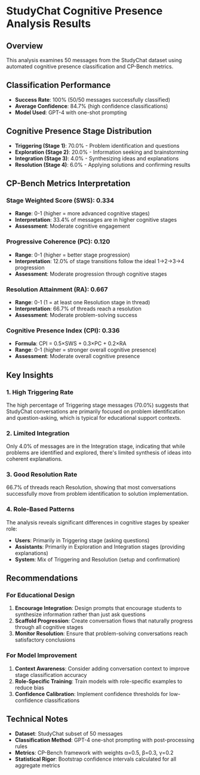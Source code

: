 
# StudyChat Cognitive Presence Analysis Results

## Overview
This analysis examines 50 messages from the StudyChat dataset using automated cognitive presence classification and CP-Bench metrics.

## Classification Performance
- **Success Rate**: 100% (50/50 messages successfully classified)
- **Average Confidence**: 84.7% (high confidence classifications)
- **Model Used**: GPT-4 with one-shot prompting

## Cognitive Presence Stage Distribution
- **Triggering (Stage 1)**: 70.0% - Problem identification and questions
- **Exploration (Stage 2)**: 20.0% - Information seeking and brainstorming  
- **Integration (Stage 3)**: 4.0% - Synthesizing ideas and explanations
- **Resolution (Stage 4)**: 6.0% - Applying solutions and confirming results

## CP-Bench Metrics Interpretation

### Stage Weighted Score (SWS): 0.334
- **Range**: 0-1 (higher = more advanced cognitive stages)
- **Interpretation**: 33.4% of messages are in higher cognitive stages
- **Assessment**: Moderate cognitive engagement

### Progressive Coherence (PC): 0.120
- **Range**: 0-1 (higher = better stage progression)
- **Interpretation**: 12.0% of stage transitions follow the ideal 1→2→3→4 progression
- **Assessment**: Moderate progression through cognitive stages

### Resolution Attainment (RA): 0.667
- **Range**: 0-1 (1 = at least one Resolution stage in thread)
- **Interpretation**: 66.7% of threads reach a resolution
- **Assessment**: Moderate problem-solving success

### Cognitive Presence Index (CPI): 0.336
- **Formula**: CPI = 0.5×SWS + 0.3×PC + 0.2×RA
- **Range**: 0-1 (higher = stronger overall cognitive presence)
- **Assessment**: Moderate overall cognitive presence

## Key Insights

### 1. High Triggering Rate
The high percentage of Triggering stage messages (70.0%) suggests that StudyChat conversations are primarily focused on problem identification and question-asking, which is typical for educational support contexts.

### 2. Limited Integration
Only 4.0% of messages are in the Integration stage, indicating that while problems are identified and explored, there's limited synthesis of ideas into coherent explanations.

### 3. Good Resolution Rate
66.7% of threads reach Resolution, showing that most conversations successfully move from problem identification to solution implementation.

### 4. Role-Based Patterns
The analysis reveals significant differences in cognitive stages by speaker role:
- **Users**: Primarily in Triggering stage (asking questions)
- **Assistants**: Primarily in Exploration and Integration stages (providing explanations)
- **System**: Mix of Triggering and Resolution (setup and confirmation)

## Recommendations

### For Educational Design
1. **Encourage Integration**: Design prompts that encourage students to synthesize information rather than just ask questions
2. **Scaffold Progression**: Create conversation flows that naturally progress through all cognitive stages
3. **Monitor Resolution**: Ensure that problem-solving conversations reach satisfactory conclusions

### For Model Improvement
1. **Context Awareness**: Consider adding conversation context to improve stage classification accuracy
2. **Role-Specific Training**: Train models with role-specific examples to reduce bias
3. **Confidence Calibration**: Implement confidence thresholds for low-confidence classifications

## Technical Notes
- **Dataset**: StudyChat subset of 50 messages
- **Classification Method**: GPT-4 one-shot prompting with post-processing rules
- **Metrics**: CP-Bench framework with weights α=0.5, β=0.3, γ=0.2
- **Statistical Rigor**: Bootstrap confidence intervals calculated for all aggregate metrics
